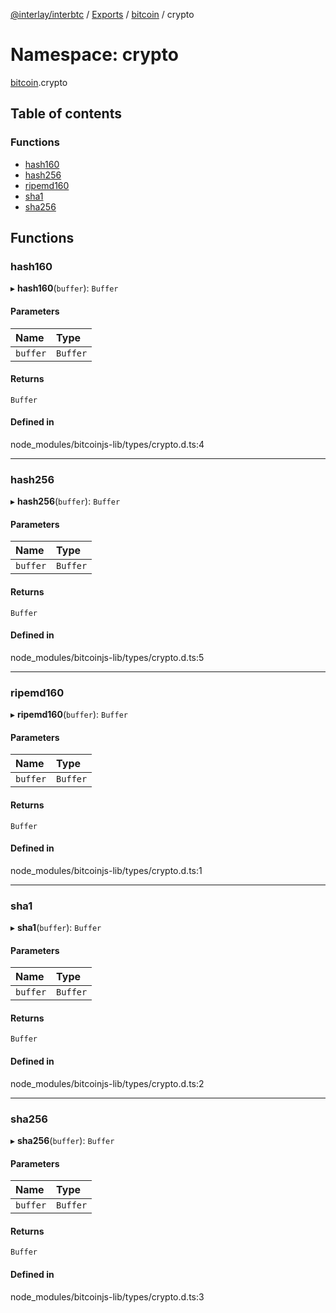 [@interlay/interbtc](/README.md) / [Exports](/modules.md) / [bitcoin](/modules/bitcoin.md) / crypto

# Namespace: crypto

[bitcoin](/modules/bitcoin.md).crypto

## Table of contents

### Functions

- [hash160](/modules/bitcoin.crypto.md#hash160)
- [hash256](/modules/bitcoin.crypto.md#hash256)
- [ripemd160](/modules/bitcoin.crypto.md#ripemd160)
- [sha1](/modules/bitcoin.crypto.md#sha1)
- [sha256](/modules/bitcoin.crypto.md#sha256)

## Functions

### hash160

▸ **hash160**(`buffer`): `Buffer`

#### Parameters

| Name | Type |
| :------ | :------ |
| `buffer` | `Buffer` |

#### Returns

`Buffer`

#### Defined in

node_modules/bitcoinjs-lib/types/crypto.d.ts:4

___

### hash256

▸ **hash256**(`buffer`): `Buffer`

#### Parameters

| Name | Type |
| :------ | :------ |
| `buffer` | `Buffer` |

#### Returns

`Buffer`

#### Defined in

node_modules/bitcoinjs-lib/types/crypto.d.ts:5

___

### ripemd160

▸ **ripemd160**(`buffer`): `Buffer`

#### Parameters

| Name | Type |
| :------ | :------ |
| `buffer` | `Buffer` |

#### Returns

`Buffer`

#### Defined in

node_modules/bitcoinjs-lib/types/crypto.d.ts:1

___

### sha1

▸ **sha1**(`buffer`): `Buffer`

#### Parameters

| Name | Type |
| :------ | :------ |
| `buffer` | `Buffer` |

#### Returns

`Buffer`

#### Defined in

node_modules/bitcoinjs-lib/types/crypto.d.ts:2

___

### sha256

▸ **sha256**(`buffer`): `Buffer`

#### Parameters

| Name | Type |
| :------ | :------ |
| `buffer` | `Buffer` |

#### Returns

`Buffer`

#### Defined in

node_modules/bitcoinjs-lib/types/crypto.d.ts:3
